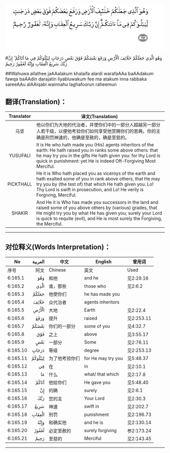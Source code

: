 ![006:165](images/006_165.gif)

#وَهُوَ الَّذِي جَعَلَكُمْ خَلَائِفَ الْأَرْضِ وَرَفَعَ بَعْضَكُمْ فَوْقَ بَعْضٍ دَرَجَاتٍ لِيَبْلُوَكُمْ فِي مَا آتَاكُمْ ۗ إِنَّ رَبَّكَ سَرِيعُ الْعِقَابِ وَإِنَّهُ لَغَفُورٌ رَحِيمٌ

##Wahuwa allathee jaAAalakum khalaifa alardi warafaAAa baAAdakum fawqa baAAdin darajatin liyabluwakum fee ma atakum inna rabbaka sareeAAu alAAiqabi wainnahu laghafoorun raheemun 

## 翻译(Translation)：

| Translator | 译文(Translation)                                            |
| :--------: | ------------------------------------------------------------ |
|    马坚    | 他以你们为大地的代治者，并使你们中的一部分人超越另一部分人若干级，以便他考验你们如何享受他赏赐你们的恩典。你的主确是刑罚神速的，他确是至赦的，确是至慈的。 |
|  YUSUFALI  | It is He who hath made you (His) agents inheritors of the earth: He hath raised you in ranks some above others: that he may try you in the gifts He hath given you: for thy Lord is quick in punishment: yet He is indeed Oft-Forgiving Most Merciful. |
| PICKTHALL  | He it is Who hath placed you as viceroys of the earth and hath exalted some of you in rank above others, that He may try you by (the test of) that which He hath given you. Lo! Thy Lord is swift in prosecution, and Lo! He verily is Forgiving, Merciful. |
|   SHAKIR   | And He it is Who has made you successors in the land and raised some of you above others by (various) grades, that He might try you by what He has given you; surely your Lord is quick to requite (evil), and He is most surely the Forgiving, the Merciful. |

---

## 对位释义(Words Interpretation)：

| No   | العربية | 中文    | English | 曾用词 |
| ---- | ------: | ------- | ------- | ------ |
| 序号 |    阿文 | Chinese | 英文    | Used   |
| 6:165.1  | وَهُوَ     | 和他           | and he             | 见2:29.16  |
| 6:165.2  | الَّذِي    | 谁，那些       | those who          | 见2:6.2    |
| 6:165.3  | جَعَلَكُمْ   | 他使你们       | he has made you    |            |
| 6:165.4  | خَلَائِفَ   | 众代治者       | agents inheritors  |            |
| 6:165.5  | الْأَرْضِ   | 大地           | Earth              | 见2:22.4   |
| 6:165.6  | وَرَفَعَ    | 提升           | raised             | 见2:253.11 |
| 6:165.7  | بَعْضَكُمْ   | 你们的一部分   | some of you        | 见4:32.7   |
| 6:165.8  | فَوْقَ     | 之上           | above              | 见3:55.17  |
| 6:165.9  | بَعْضٍ     | 一部分         | Some               | 见2:76.11  |
| 6:165.10 | دَرَجَاتٍ   | 等级           | degree             | 见2:253.13 |
| 6:165.11 | لِيَبْلُوَكُمْ | 为了他考验你们 | for He may try you | 见5:48.37  |
| 6:165.12 | فِي      | 在             | in                 | 见2:10.1   |
| 6:165.13 | مَا      | 什么           | what/ that which   | 见2:17.8   |
| 6:165.14 | آتَاكُمْ   | 他给你们       | He gave you        | 见5:48.40  |
| 6:165.15 | إِنَّ      | 的确           | surely             | 见2:6.1    |
| 6:165.16 | رَبَّكَ     | 您的主         | Your Lord          | 见2:30.3   |
| 6:165.17 | سَرِيعُ    | 神速           | swift in           | 见2:202.7  |
| 6:165.18 | الْعِقَابِ  | 刑罚           | punishment         | 见2:196.73 |
| 6:165.19 | وَإِنَّهُ    | 和确实他       | and he is          | 见2:130.14 |
| 6:165.20 | لَغَفُورٌ   | 必定至赦的     | surely forgiving   | 参2:173.24 |
| 6:165.21 | رَحِيمٌ    | 至慈的         | Merciful           | 见2:143.45 |

---